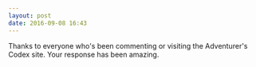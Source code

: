 ```yaml
---
layout: post
date: 2016-09-08 16:43
---
```

Thanks to everyone who's been commenting or visiting the Adventurer's Codex site. Your response has been amazing.  
